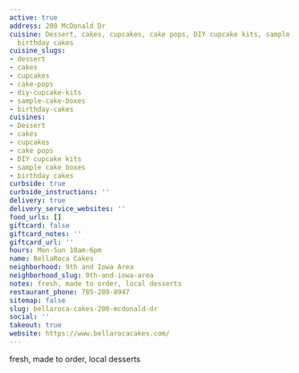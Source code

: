 ```yaml
---
active: true
address: 200 McDonald Dr
cuisine: Dessert, cakes, cupcakes, cake pops, DIY cupcake kits, sample cake boxes,
  birthday cakes
cuisine_slugs:
- dessert
- cakes
- cupcakes
- cake-pops
- diy-cupcake-kits
- sample-cake-boxes
- birthday-cakes
cuisines:
- Dessert
- cakes
- cupcakes
- cake pops
- DIY cupcake kits
- sample cake boxes
- birthday cakes
curbside: true
curbside_instructions: ''
delivery: true
delivery_service_websites: ''
food_urls: []
giftcard: false
giftcard_notes: ''
giftcard_url: ''
hours: Mon-Sun 10am-6pm
name: BellaRoca Cakes
neighborhood: 9th and Iowa Area
neighborhood_slug: 9th-and-iowa-area
notes: fresh, made to order, local desserts
restaurant_phone: 785-289-8947
sitemap: false
slug: bellaroca-cakes-200-mcdonald-dr
social: ''
takeout: true
website: https://www.bellarocacakes.com/
---
```


fresh, made to order, local desserts